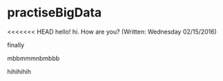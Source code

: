 # practiseBigData


<<<<<<< HEAD
hello! hi. How are you? (Written: Wednesday 02/15/2016)


finally

mbbmmmnbmbbb


hihihihih
